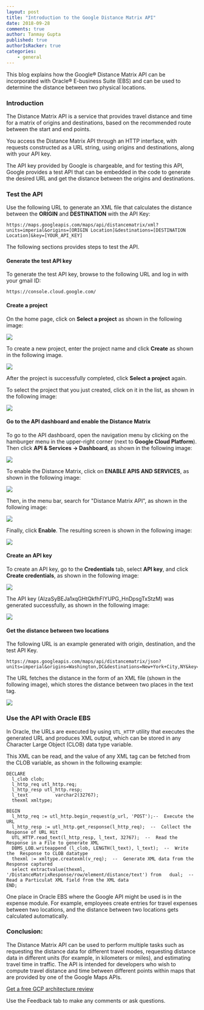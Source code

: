 ```yaml
---
layout: post
title: "Introduction to the Google Distance Matrix API"
date: 2018-09-28
comments: true
author: Tanmay Gupta
published: true
authorIsRacker: true
categories:
    - general
---
```


This blog explains how the Google&reg; Distance Matrix API can be incorporated
with Oracle&reg; E-business Suite (EBS) and can be used to determine the distance
between two physical locations.

<!--more-->

### Introduction

The Distance Matrix API is a service that provides travel distance and time for
a matrix of origins and destinations, based on the recommended route between
the start and end points.

You access the Distance Matrix API through an HTTP interface, with requests
constructed as a URL string, using origins and destinations, along with your
API key.

The API key provided by Google is chargeable, and for testing this API, Google
provides a test API that can be embedded in the code to generate the desired URL
and get the distance between the origins and destinations.

### Test the API

Use the following URL to generate an XML file that calculates the distance
between the **ORIGIN** and **DESTINATION** with the API Key:

    https://maps.googleapis.com/maps/api/distancematrix/xml?units=imperial&origins=[ORIGIN Location]&destinations=[DESTINATION Location]&key=[YOUR_API_KEY]

The following sections provides steps to test the API.

#### Generate the test API key

To generate the test API key, browse to the following URL and log in with your
gmail ID:

    https://console.cloud.google.com/

#### Create a project

On the home page, click on **Select a project** as shown in the following image:

![](Picture1.png)

To create a new project, enter the project name and click **Create** as shown
in the following image.

![](Picture2.png)

After the project is successfully completed, click **Select a project** again.

To select the project that you just created, click on it in the list, as shown
in the following image:

![](Picture3.png)

#### Go to the API dashboard and enable the Distance Matrix

To go to the API dashboard, open the navigation menu by clicking on the
hamburger menu in the upper-right corner (next to **Google Cloud Platform**).
Then click **API & Services -> Dashboard**, as shown in the following image:

![](Picture4.png)

To enable the Distance Matrix, click on **ENABLE APIS AND SERVICES**, as shown
in the following image:

![](Picture5.png)

Then, in the menu bar, search for "Distance Matrix API", as shown in the
following image:

![](Picture6.png)

Finally, click **Enable**.  The resulting screen is shown in the following image:

![](Picture7.png)

#### Create an API key

To create an API key, go to the **Credentials** tab, select **API key**, and
click **Create credentials**, as shown in the following image:

![](Picture8.png)

The API key (AIzaSyBEJa1xqGHtQkfhFlYUPG_HnDpsgTxStzM) was generated successfully,
as shown in the following image:

![](Picture9.png)

#### Get the distance between two locations

The following URL is an example generated with origin, destination, and the test
API Key.

    https://maps.googleapis.com/maps/api/distancematrix/json?units=imperial&origins=Washington,DC&destinations=New+York+City,NY&key=AIzaSyBEJa1xqGHtQkfhFlYUPG_HnDpsgTxStzM

The URL fetches the distance in the form of an XML file (shown in the following
image), which stores the distance between two places in the text tag.

![](Picture10.png)

### Use the API with Oracle EBS

In Oracle, the URLs are executed by using `UTL_HTTP` utility that executes the
generated URL and produces XML output, which can be stored in any Character
Large Object (CLOB) data type variable.

This XML can be read, and the value of any XML tag can be fetched from the
CLOB variable, as shown in the following example:

    DECLARE
      l_clob clob;
      l_http_req utl_http.req;
      l_http_resp utl_http.resp;
      l_text          varchar2(32767);
      thexml xmltype;

    BEGIN
      l_http_req := utl_http.begin_request(p_url, 'POST');--  Execute the URL
      l_http_resp := utl_http.get_response(l_http_req);  --  Collect the Response of URL Hit
      UTL_HTTP.read_text(l_http_resp, l_text, 32767);  --  Read the Response in a File to generate XML
      DBMS_LOB.writeappend (l_clob, LENGTH(l_text), l_text);  --  Write the  Response to CLOB datatype
      thexml := xmltype.createxml(v_req);  --  Generate XML data from the Response captured
      select extractvalue(thexml, '/DistanceMatrixResponse/row/element/distance/text') from   dual;  --  Read a Particulat XML field from the XML data
    END;

One place in Oracle EBS where the Google API might be used is in the expense module.
For example, employees create entries for travel expenses between two locations,
and the distance between two locations gets calculated automatically.

### Conclusion:

The Distance Matrix API can be used to perform multiple tasks such as requesting
the distance data for different travel modes, requesting distance data in
different units (for example, in kilometers or miles), and estimating travel
time in traffic. The API is intended for developers who wish to compute travel
distance and time between different points within maps that are provided by one
of the Google Maps APIs.

<a class="cta teal" id="cta" href="https://www.rackspace.com/lp/enhancedarchitecturereview">Get a free GCP architecture review</a>

Use the Feedback tab to make any comments or ask questions.

